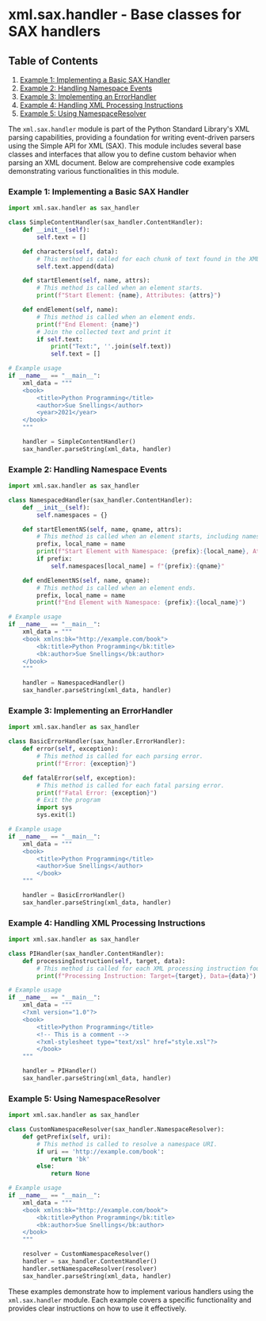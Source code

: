 # xml.sax.handler - Base classes for SAX handlers
## Table of Contents

1. [Example 1: Implementing a Basic SAX Handler](#example-1-implementing-a-basic-sax-handler)
2. [Example 2: Handling Namespace Events](#example-2-handling-namespace-events)
3. [Example 3: Implementing an ErrorHandler](#example-3-implementing-an-errorhandler)
4. [Example 4: Handling XML Processing Instructions](#example-4-handling-xml-processing-instructions)
5. [Example 5: Using NamespaceResolver](#example-5-using-namespaceresolver)



The `xml.sax.handler` module is part of the Python Standard Library's XML parsing capabilities, providing a foundation for writing event-driven parsers using the Simple API for XML (SAX). This module includes several base classes and interfaces that allow you to define custom behavior when parsing an XML document. Below are comprehensive code examples demonstrating various functionalities in this module.

### Example 1: Implementing a Basic SAX Handler

```python
import xml.sax.handler as sax_handler

class SimpleContentHandler(sax_handler.ContentHandler):
    def __init__(self):
        self.text = []

    def characters(self, data):
        # This method is called for each chunk of text found in the XML document.
        self.text.append(data)

    def startElement(self, name, attrs):
        # This method is called when an element starts.
        print(f"Start Element: {name}, Attributes: {attrs}")

    def endElement(self, name):
        # This method is called when an element ends.
        print(f"End Element: {name}")
        # Join the collected text and print it
        if self.text:
            print("Text:", ''.join(self.text))
            self.text = []

# Example usage
if __name__ == "__main__":
    xml_data = """
    <book>
        <title>Python Programming</title>
        <author>Sue Snellings</author>
        <year>2021</year>
    </book>
    """

    handler = SimpleContentHandler()
    sax_handler.parseString(xml_data, handler)
```

### Example 2: Handling Namespace Events

```python
import xml.sax.handler as sax_handler

class NamespacedHandler(sax_handler.ContentHandler):
    def __init__(self):
        self.namespaces = {}

    def startElementNS(self, name, qname, attrs):
        # This method is called when an element starts, including namespace information.
        prefix, local_name = name
        print(f"Start Element with Namespace: {prefix}:{local_name}, Attributes: {attrs}")
        if prefix:
            self.namespaces[local_name] = f"{prefix}:{qname}"

    def endElementNS(self, name, qname):
        # This method is called when an element ends.
        prefix, local_name = name
        print(f"End Element with Namespace: {prefix}:{local_name}")

# Example usage
if __name__ == "__main__":
    xml_data = """
    <book xmlns:bk="http://example.com/book">
        <bk:title>Python Programming</bk:title>
        <bk:author>Sue Snellings</bk:author>
    </book>
    """

    handler = NamespacedHandler()
    sax_handler.parseString(xml_data, handler)
```

### Example 3: Implementing an ErrorHandler

```python
import xml.sax.handler as sax_handler

class BasicErrorHandler(sax_handler.ErrorHandler):
    def error(self, exception):
        # This method is called for each parsing error.
        print(f"Error: {exception}")

    def fatalError(self, exception):
        # This method is called for each fatal parsing error.
        print(f"Fatal Error: {exception}")
        # Exit the program
        import sys
        sys.exit(1)

# Example usage
if __name__ == "__main__":
    xml_data = """
    <book>
        <title>Python Programming</title>
        <author>Sue Snellings</author>
        </book>
    """

    handler = BasicErrorHandler()
    sax_handler.parseString(xml_data, handler)
```

### Example 4: Handling XML Processing Instructions

```python
import xml.sax.handler as sax_handler

class PIHandler(sax_handler.ContentHandler):
    def processingInstruction(self, target, data):
        # This method is called for each XML processing instruction found in the document.
        print(f"Processing Instruction: Target={target}, Data={data}")

# Example usage
if __name__ == "__main__":
    xml_data = """
    <?xml version="1.0"?>
    <book>
        <title>Python Programming</title>
        <!-- This is a comment -->
        <?xml-stylesheet type="text/xsl" href="style.xsl"?>
        </book>
    """

    handler = PIHandler()
    sax_handler.parseString(xml_data, handler)
```

### Example 5: Using NamespaceResolver

```python
import xml.sax.handler as sax_handler

class CustomNamespaceResolver(sax_handler.NamespaceResolver):
    def getPrefix(self, uri):
        # This method is called to resolve a namespace URI.
        if uri == 'http://example.com/book':
            return 'bk'
        else:
            return None

# Example usage
if __name__ == "__main__":
    xml_data = """
    <book xmlns:bk="http://example.com/book">
        <bk:title>Python Programming</bk:title>
        <bk:author>Sue Snellings</bk:author>
    </book>
    """

    resolver = CustomNamespaceResolver()
    handler = sax_handler.ContentHandler()
    handler.setNamespaceResolver(resolver)
    sax_handler.parseString(xml_data, handler)
```

These examples demonstrate how to implement various handlers using the `xml.sax.handler` module. Each example covers a specific functionality and provides clear instructions on how to use it effectively.
